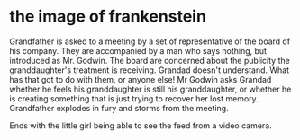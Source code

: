 # the image of frankenstein

Grandfather is asked to a meeting by a set of representative of the board of his company. They are accompanied by a man who says nothing, but introduced as Mr. Godwin. The board are concerned about the publicity the granddaughter's treatment is receiving. Grandad doesn't understand. What has that got to do with them, or anyone else! Mr Godwin asks Grandad whether he feels his granddaughter is still his granddaughter, or whether he is creating something that is just trying to recover her lost memory. Grandfather explodes in fury and storms from the meeting.

Ends with the little girl being able to see the feed from a video camera.

